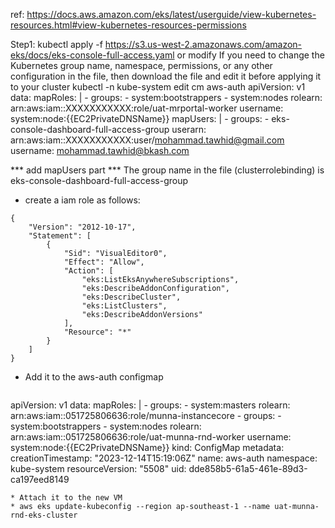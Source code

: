 ref: https://docs.aws.amazon.com/eks/latest/userguide/view-kubernetes-resources.html#view-kubernetes-resources-permissions

Step1: kubectl apply -f https://s3.us-west-2.amazonaws.com/amazon-eks/docs/eks-console-full-access.yaml
or modify If you need to change the Kubernetes group name, namespace, permissions, or any other configuration in the file, then download the file and edit it before applying it to your cluster
kubectl -n kube-system edit cm aws-auth
apiVersion: v1
data:
  mapRoles: |
    - groups:
      - system:bootstrappers
      - system:nodes
      rolearn: arn:aws:iam::XXXXXXXXXXX:role/uat-mrportal-worker
      username: system:node:{{EC2PrivateDNSName}}
  mapUsers: |
    - groups:
      - eks-console-dashboard-full-access-group
      userarn: arn:aws:iam::XXXXXXXXXXX:user/mohammad.tawhid@gmail.com
      username: mohammad.tawhid@bkash.com

*** add mapUsers part
*** The group name in the file (clusterrolebinding) is eks-console-dashboard-full-access-group




* create a iam role as follows:
```
{
    "Version": "2012-10-17",
    "Statement": [
        {
            "Sid": "VisualEditor0",
            "Effect": "Allow",
            "Action": [
                "eks:ListEksAnywhereSubscriptions",
                "eks:DescribeAddonConfiguration",
                "eks:DescribeCluster",
                "eks:ListClusters",
                "eks:DescribeAddonVersions"
            ],
            "Resource": "*"
        }
    ]
}
```
* Add it to the aws-auth configmap
  ```
apiVersion: v1
data:
  mapRoles: |
    - groups:
      - system:masters
      rolearn: arn:aws:iam::051725806636:role/munna-instancecore
    - groups:
      - system:bootstrappers
      - system:nodes
      rolearn: arn:aws:iam::051725806636:role/uat-munna-rnd-worker
      username: system:node:{{EC2PrivateDNSName}}
kind: ConfigMap
metadata:
  creationTimestamp: "2023-12-14T15:19:06Z"
  name: aws-auth
  namespace: kube-system
  resourceVersion: "5508"
  uid: dde858b5-61a5-461e-89d3-ca197eed8149
  ```
* Attach it to the new VM
* aws eks update-kubeconfig --region ap-southeast-1 --name uat-munna-rnd-eks-cluster

